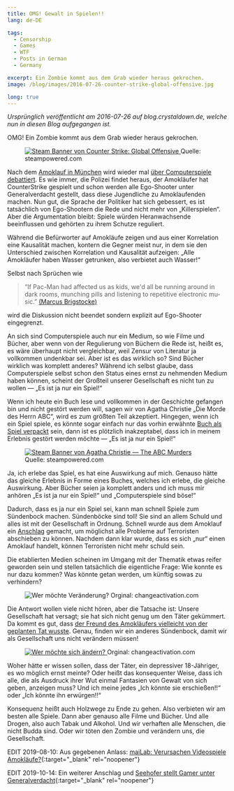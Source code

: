 ```yaml
---
title: OMG! Gewalt in Spielen!!
lang: de-DE

tags:
  - Censorship
  - Games
  - WTF
  - Posts in German
  - Germany

excerpt: Ein Zombie kommt aus dem Grab wieder heraus gekrochen.
image: /blog/images/2016-07-26-counter-strike-global-offensive.jpg

long: true
---
```

*Ursprünglich veröffentlicht am 2016-07-26 auf blog.crystaldown.de, welche nun in diesen Blog aufgegangen ist.*

OMG! Ein Zombie kommt aus dem Grab wieder heraus gekrochen.

<figure>
  <a href="https://store.steampowered.com/app/730/" target="_blank" rel="noopener"><!--_-->
    <img loading="lazy"
      src="{{'/blog/images/2016-07-26-counter-strike-global-offensive.avif' | absolute_url }}"
      alt="Steam Banner von Counter Strike: Global Offensive">
  </a>
  Quelle: steampowered.com
</figure>

Nach dem <a href="https://www.tagesschau.de/newsticker/newsticker-muenchen-101.html" target="_blank" rel="noopener">Amoklauf in München</a><!--_--> wird wieder mal <a href="https://www.heise.de/newsticker/meldung/Muenchner-Amoklauf-Debatte-ueber-gewalthaltige-Computerspiele-flammt-wieder-auf-3277564.html" target="_blank" rel="noopener">über Computerspiele debattiert</a><!--_-->.
Es wie immer, die Polizei findet heraus, der Amokläufer hat CounterStrike gespielt und schon werden alle Ego-Shooter unter Generalverdacht gestellt, dass diese Jugendliche zu Amoklaufenden machen.
Nun gut, die Sprache der Politiker hat sich gebessert, es ist tatsächlich von Ego-Shootern die Rede und nicht mehr von „Killerspielen“.
Aber die Argumentation bleibt: Spiele würden Heranwachsende beeinflussen und gehörten zu ihrem Schutze reguliert.

Während die Befürworter auf Amokläufe zeigen und aus einer Korrelation eine Kausalität machen, kontern die Gegner meist nur, in dem sie den Unterschied zwischen Korrelation und Kausalität aufzeigen: „Alle Amokläufer haben Wasser getrunken, also verbietet auch Wasser!“

Selbst nach Sprüchen wie
<blockquote lang="en">
“If Pac-Man had affected us as kids, we'd all be running around in dark rooms, munching pills and listening to repetitive electronic music.”
<a href="https://en.wikipedia.org/wiki/Marcus_Brigstocke#Pac-Man_joke" target="_blank" rel="noopener">(Marcus Brigstocke)</a><!--_-->
</blockquote>
wird die Diskussion nicht beendet sondern explizit auf Ego-Shooter eingegrenzt.

An sich sind Computerspiele auch nur ein Medium, so wie Filme und Bücher, aber wenn von der Regulierung von Büchern die Rede ist, heißt es, es wäre überhaupt nicht vergleichbar, weil Zensur von Literatur ja vollkommen undenkbar sei.
Aber ist es das wirklich so?
Sind Bücher wirklich was komplett anderes?
Während ich selbst glaube, dass Computerspiele selbst schon den Status eines ernst zu nehmenden Medium haben können, scheint der Großteil unserer Gesellschaft es nicht tun zu wollen — „Es ist ja nur ein Spiel!“

Wenn ich heute ein Buch lese und vollkommen in der Geschichte gefangen bin und nicht gestört werden will, sagen wir von
Agatha Christie „Die Morde des Herrn ABC“, wird es zum größten Teil akzeptiert. Hingegen, wenn ich ein Spiel spiele, es
könnte sogar einfach nur das vorhin erwähnte <a href="https://store.steampowered.com/app/374900/" target="_blank" rel="noopener">Buch als Spiel verpackt</a> sein, dann ist es plötzlich inakzeptabel, dass ich in meinem Erlebnis gestört werden möchte — „Es ist ja nur ein
Spiel!“

<figure>
  <a href="https://store.steampowered.com/app/374900/" target="_blank" rel="noopener">
    <img loading="lazy" src="{{ '/blog/images/2016-07-26-agatha-christie-the-abc-murders.avif' | absolute_url }}"
      alt="Steam Banner von Agatha Christie — The ABC Murders">
  </a>
  Quelle: steampowered.com
</figure>

Ja, ich erlebe das Spiel, es hat eine Auswirkung auf mich.
Genauso hätte das gleiche Erlebnis in Forme eines Buches, welches ich erlebe, die gleiche Auswirkung.
Aber Bücher seien ja komplett anders und ich muss mir anhören „Es ist ja nur ein Spiel!“ und „Computerspiele sind böse!“

Dadurch, dass es ja nur ein Spiel sei, kann man schnell Spiele zum Sündenbock machen.
Sündenböcke sind toll!
Sie sind an allem Schuld und alles ist mit der Gesellschaft in Ordnung.
Schnell wurde aus dem Amoklauf ein <a href="https://web.archive.org/web/20160722203144/https://www.tagesschau.de/eilmeldung/eilmeldung-1519.html">Anschlag</a> gemacht, um möglichst alle Probleme auf Terroristen abschieben zu können.
Nachdem dann klar wurde, dass es sich „nur“ einen Amoklauf handelt, können Terroristen nicht mehr schuld sein.

Die etablierten Medien scheinen im Umgang mit der Thematik etwas reifer geworden sein und stellen tatsächlich die eigentliche Frage:
Wie konnte es nur dazu kommen?
Was könnte getan werden, um künftig sowas zu verhindern?

<figure>
    <img loading="lazy" src="{{ '/blog/images/2016-07-26-who-wants-change-deu.avif' | absolute_url }}"
      alt="Wer möchte Veränderung?">
  Orginal: changeactivation.com
</figure>

Die Antwort wollen viele nicht hören, aber die Tatsache ist:
Unsere Gesellschaft hat versagt; sie hat sich nicht genug um den Täter gekümmert.
Da kommt es gut, dass <a href="https://www.tagesschau.de/inland/amoklauf-muenchen-103.html" target="_blank" rel="noopener">der Freund des Amokläufers vielleicht von der geplanten Tat wusste</a>.
Genau, finden wir ein anderes Sündenbock, damit wir als Gesellschaft uns nicht verändern müssen!

<figure>
  <a href="https://changeactivation.com/" target="_blank" rel="noopener">
    <img loading="lazy" src="{{ '/blog/images/2016-07-26-who-wants-to-change-deu.avif' | absolute_url }}"
      alt="Wer möchte sich ändern?">
  </a>
  Orginal: changeactivation.com
</figure>

Woher hätte er wissen sollen, dass der Täter, ein depressiver 18-Jähriger, es wo möglich ernst meinte?
Oder heißt das konsequenter Weise, dass ich alle, die als Ausdruck ihrer Wut einmal Fantasien von Gewalt von sich geben, anzeigen muss?
Und ich meine jedes „Ich könnte sie erschießen!!“ oder „Ich könnte ihn erwürgen!!“

Konsequenz heißt auch Holzwege zu Ende zu gehen.
Also verbieten wir am besten alle Spiele.
Dann aber genauso alle Filme und Bücher.
Und alle Drogen, also auch Tabak und Alkohol.
Und wir verhaften alle Menschen, die nicht Budda sind.
Oder wir töten den Zombie und verändern uns, die Gesellschaft.

EDIT 2019-08-10: Aus gegebenen Anlass: [maiLab: Verursachen Videospiele Amokläufe?](https://www.youtube.com/watch?v=_m7txM8wnt0){:target="_blank" rel="noopener"}

EDIT 2019-10-14: Ein weiterer Anschlag und [Seehofer stellt Gamer unter Generalverdacht](https://twitter.com/ARD_BaB/status/1183018347182612485){:target="_blank" rel="noopener"}
